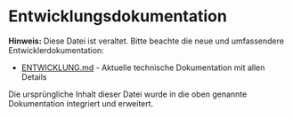 # Entwicklungsdokumentation

**Hinweis:** Diese Datei ist veraltet. Bitte beachte die neue und umfassendere Entwicklerdokumentation:

- [ENTWICKLUNG.md](./ENTWICKLUNG.md) - Aktuelle technische Dokumentation mit allen Details

Die ursprüngliche Inhalt dieser Datei wurde in die oben genannte Dokumentation integriert und erweitert.